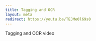 ```yaml
---
title: Tagging and OCR
layout: meta
redirect: https://youtu.be/TEJMe0l69s0
---
```

Tagging and OCR video